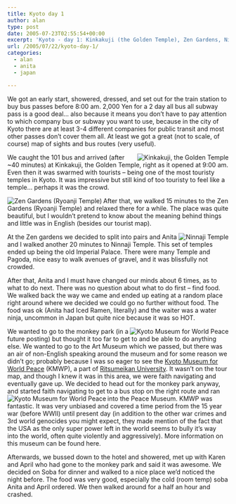 ```yaml
---
title: Kyoto day 1
author: alan
type: post
date: 2005-07-23T02:55:54+00:00
excerpt: 'Kyoto - day 1: Kinkakuji (the Golden Temple), Zen Gardens, Ninnaji (old Imperial Palace), and the Kyoto Museum for World Peace'
url: /2005/07/22/kyoto-day-1/
categories:
  - alan
  - anita
  - japan

---
```

We got an early start, showered, dressed, and set out for the train station to buy bus passes before 8:00 am. 2,000 Yen for a 2 day all bus all subway pass is a good deal… also because it means you don’t have to pay attention to which company bus or subway you want to use, because in the city of Kyoto there are at least 3-4 different companies for public transit and most other passes don’t cover them all. At least we got a great (not to scale, of course) map of sights and bus routes (very useful).

[<img src="https://zeroasterisk.com/photos/albums/Japan2005-Kyoto/DSC00924.thumb.jpg" alt="Kinkakuji, the Golden Temple" align="right" />][1] We caught the 101 bus and arrived (after ~40 minutes) at Kinkakuji, the Golden Temple, right as it opened at 9:00 am. Even then it was swarmed with tourists – being one of the most touristy temples in Kyoto. It was impressive but still kind of too touristy to feel like a temple… perhaps it was the crowd.

[<img src="https://zeroasterisk.com/photos/albums/Japan2005-Kyoto/DSC00937.thumb.jpg" alt="Zen Gardens (Ryoanji Temple)" align="left" />][2] After that, we walked 15 minutes to the Zen Gardens (Ryoanji Temple) and relaxed there for a while. The place was quite beautiful, but I wouldn’t pretend to know about the meaning behind things and little was in English (besides our tourist map).

[<img src="https://zeroasterisk.com/photos/albums/Japan2005-Kyoto/DSC00946.thumb.jpg" alt="Ninnaji Temple" align="right" />][3] At the Zen gardens we decided to split into pairs and Anita and I walked another 20 minutes to Ninnaji Temple. This set of temples ended up being the old Imperial Palace. There were many Temple and Pagoda, nice easy to walk avenues of gravel, and it was blissfully not crowded.

After that, Anita and I must have changed our minds about 6 times, as to what to do next. There was no question about what to do first – find food. We walked back the way we came and ended up eating at a random place right around where we decided we could go no further without food. The food was ok (Anita had Iced Ramen, literally) and the waiter was a water ninja, uncommon in Japan but quite nice because it was so HOT.

[<img src="https://zeroasterisk.com/photos/albums/Japan2005-Kyoto/DSC00947.thumb.jpg" alt="Kyoto Museum for World Peace" align="right" />][4] We wanted to go to the monkey park (in a future posting) but thought it too far to get to and be able to do anything else. We wanted to go to the Art Museum which we passed, but there was an air of non-English speaking around the museum and for some reason we didn’t go; probably because I was so eager to see the [Kyoto Museum for World Peace][5] (KMWP), a part of [Ritsumeikan University][6]. It wasn’t on the tour map, and though I knew it was in this area, we were faith navigating and eventually gave up. We decided to head out for the monkey park anyway, and started faith navigating to get to a bus stop on the right route and ran into the Peace Museum. [<img src="https://zeroasterisk.com/photos/albums/Japan2005-Kyoto/DSC00950.thumb.jpg" alt="Kyoto Museum for World Peace" align="left" />][7] KMWP was fantastic. It was very unbiased and covered a time period from the 15 year war (before WWII) until present day (in addition to the other war crimes and 3rd world genocides you might expect, they made mention of the fact that the USA as the only super power left in the world seems to bully it’s way into the world, often quite violently and aggressively). More information on this museum can be found here.

Afterwards, we bussed down to the hotel and showered, met up with Karen and April who had gone to the monkey park and said it was awesome. We decided on Soba for dinner and walked to a nice place we’d noticed the night before. The food was very good, especially the cold (room temp) soba Anita and April ordered. We then walked around for a half an hour and crashed.


 [1]: https://zeroasterisk.com/photos/view_photo.php?set_albumName=Japan2005-Kyoto&id=DSC00924
 [2]: https://zeroasterisk.com/photos/view_photo.php?set_albumName=Japan2005-Kyoto&id=DSC00937
 [3]: https://zeroasterisk.com/photos/view_photo.php?set_albumName=Japan2005-Kyoto&id=DSC00946
 [4]: https://zeroasterisk.com/photos/view_photo.php?set_albumName=Japan2005-Kyoto&id=DSC00947
 [5]: http://en.wikipedia.org/wiki/Kyoto_Museum_for_World_Peace
 [6]: http://en.wikipedia.org/wiki/Ritsumeikan_University
 [7]: https://zeroasterisk.com/photos/view_photo.php?set_albumName=Japan2005-Kyoto&id=DSC00950
